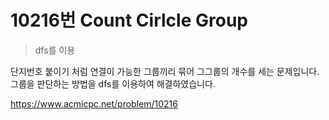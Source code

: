 # 10216번 Count Cirlcle Group

> dfs를 이용

단지번호 붙이기 처럼 연결이 가능한 그룹끼리 묶어 그그룹의 개수를 세는 문제입니다. 그룹을 판단하는 방법을 dfs를 이용하여 해결하였습니다. 

https://www.acmicpc.net/problem/10216
